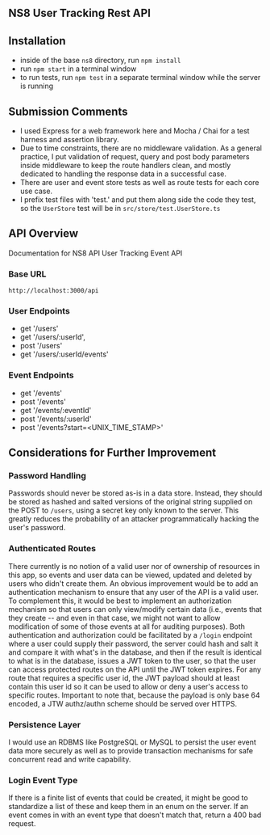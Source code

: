 ## NS8 User Tracking Rest API


## Installation

- inside of the base `ns8` directory, run `npm install`
- run `npm start` in a terminal window
- to run tests, run `npm test` in a separate terminal window while the server is running


## Submission Comments

- I used Express for a web framework here and Mocha / Chai for a test harness and assertion library.
- Due to time constraints, there are no middleware validation. As a general practice, I put validation of request, query and post body parameters inside middleware to keep the route handlers clean, and mostly dedicated to handling the response data in a successful case.
- There are user and event store tests as well as route tests for each core use case.
- I prefix test files with 'test.' and put them along side the code they test, so the `UserStore` test will be in `src/store/test.UserStore.ts`

## API Overview

Documentation for NS8 API User Tracking Event API

### Base URL

`http://localhost:3000/api`

### User Endpoints

+ get   '/users'
+ get   '/users/:userId',
+ post  '/users'
+ get   '/users/:userId/events'

### Event Endpoints

+ get  '/events'
+ post '/events'
+ get  '/events/:eventId'
+ post '/events/:userId'
+ post '/events?start=<UNIX_TIME_STAMP>'

## Considerations for Further Improvement

### Password Handling

Passwords should never be stored as-is in a data store. Instead, they should be stored as hashed and salted versions of the original string supplied on the POST to `/users`, using a secret key only known to the server. This greatly reduces the probability of an attacker programmatically hacking the user's password.

### Authenticated Routes

There currently is no notion of a valid user nor of ownership of resources in this app, so events and user data can be viewed, updated and deleted by users who didn't create them. An obvious improvement would be to add an authentication mechanism to ensure that any user of the API is a valid user.  To complement this, it would be best to implement an authorization mechanism so that users can only view/modify certain data (i.e., events that they create -- and even in that case, we might not want to allow modification of some of those events at all for auditing purposes). Both authentication and authorization could be facilitated by a `/login` endpoint where a user could supply their password, the server could hash and salt it and compare it with what's in the database, and then if the result is identical to what is in the database, issues a JWT token to the user, so that the user can access protected routes on the API until the JWT token expires. For any route that requires a specific user id, the JWT payload should at least contain this user id so it can be used to allow or deny a user's access to specific routes.  Important to note that, because the payload is only base 64 encoded, a JTW authz/authn scheme should be served over HTTPS.


### Persistence Layer

I would use an RDBMS like PostgreSQL or MySQL to persist the user event data more securely as well as to provide transaction mechanisms for safe concurrent read and write capability.

### Login Event Type

If there is a finite list of events that could be created, it might be good to standardize a list of these and keep them in an enum on the server.  If an event comes in with an event type that doesn't match that, return a 400 bad request.
